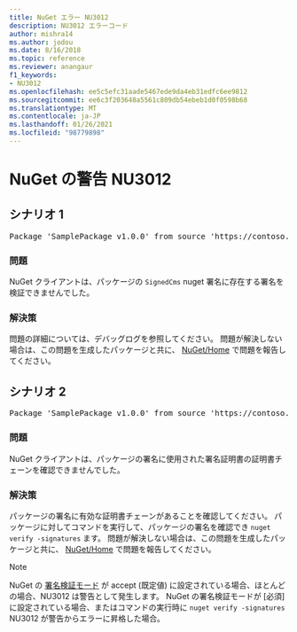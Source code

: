 ```yaml
---
title: NuGet エラー NU3012
description: NU3012 エラーコード
author: mishra14
ms.author: jodou
ms.date: 8/16/2018
ms.topic: reference
ms.reviewer: anangaur
f1_keywords:
- NU3012
ms.openlocfilehash: ee5c5efc31aade5467ede9da4eb31edfc6ee9812
ms.sourcegitcommit: ee6c3f203648a5561c809db54ebeb1d0f0598b68
ms.translationtype: MT
ms.contentlocale: ja-JP
ms.lasthandoff: 01/26/2021
ms.locfileid: "98779898"
---
```

# <a name="nuget-warning-nu3012"></a>NuGet の警告 NU3012

## <a name="scenario-1"></a>シナリオ 1

<pre>Package 'SamplePackage v1.0.0' from source 'https://contoso.com/index.json': The primary signature validation failed.</pre>

### <a name="issue"></a>問題

NuGet クライアントは、パッケージの `SignedCms` nuget 署名に存在する署名を検証できませんでした。


### <a name="solution"></a>解決策

問題の詳細については、デバッグログを参照してください。 問題が解決しない場合は、この問題を生成したパッケージと共に、 [NuGet/Home](https://github.com/NuGet/Home/issues) で問題を報告してください。



## <a name="scenario-2"></a>シナリオ 2

<pre>Package 'SamplePackage v1.0.0' from source 'https://contoso.com/index.json': The primary signature found a chain building issue:  A certificate chain processed, but terminated in a root certificate which is not trusted by the trust provider.</pre>

### <a name="issue"></a>問題

NuGet クライアントは、パッケージの署名に使用された署名証明書の証明書チェーンを確認できませんでした。


### <a name="solution"></a>解決策

パッケージの署名に有効な証明書チェーンがあることを確認してください。 パッケージに対してコマンドを実行して、パッケージの署名を確認でき `nuget verify -signatures` ます。 問題が解決しない場合は、この問題を生成したパッケージと共に、 [NuGet/Home](https://github.com/NuGet/Home/issues) で問題を報告してください。


> [!Note]
> NuGet の [署名検証モード](../../consume-packages/installing-signed-packages.md#configure-package-signature-requirements) が accept (既定値) に設定されている場合、ほとんどの場合、NU3012 は警告として発生します。 NuGet の署名検証モードが [必須] に設定されている場合、またはコマンドの実行時に `nuget verify -signatures` NU3012 が警告からエラーに昇格した場合。 
